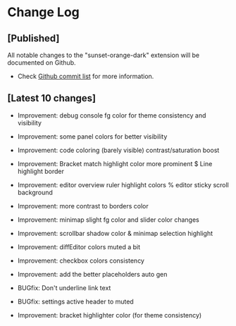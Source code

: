 # Change Log

## [Published]

All notable changes to the "sunset-orange-dark" extension will be documented on Github.

- Check [Github commit list](https://github.com/thekomer/Sunset-orange-VSCode-theme/commits/master) for more information.

## [Latest 10 changes]

- Improvement: debug console fg color for theme consistency and visibility

- Improvement: some panel colors for better visibility

- Improvement: code coloring (barely visible) contrast/saturation boost

- Improvement: Bracket match highlight color more prominent $ Line highlight border

- Improvement: editor overview ruler highlight colors % editor sticky scroll background

- Improvement: more contrast to borders color

- Improvement: minimap slight fg color and slider color changes

- Improvement: scrollbar shadow color & minimap selection highlight

- Improvement: diffEditor colors muted a bit

- Improvement: checkbox colors consistency

- Improvement: add the better placeholders auto gen

- BUGfix: Don't underline link text

- BUGfix: settings active header to muted

- Improvement: bracket highlighter color (for theme consistency)
